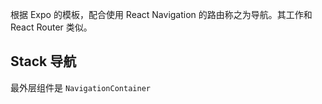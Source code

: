 根据 Expo 的模板，配合使用 React Navigation 的路由称之为导航。其工作和 React Router 类似。

## Stack 导航

最外层组件是 `NavigationContainer`